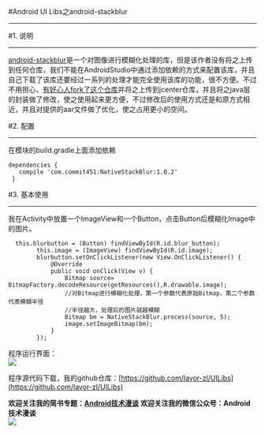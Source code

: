 #Android UI Libs之android-stackblur  
***  
#1. 说明  
***  
[android-stackblur](https://github.com/kikoso/android-stackblur)是一个对图像进行模糊化处理的库，但是该作者没有将之上传到任何仓库，我们不能在AndroidStudio中通过添加依赖的方式来配置该库，并且自己下载了该库还要经过一系列的处理才能完全使用该库的功能，很不方便。不过不用担心，[有好心人fork了这个仓库](https://github.com/Commit451/NativeStackBlur)并将之上传到jcenter仓库，并且将之java层的封装做了修改，使之使用起来更方便，不过修改后的使用方式还是和原方式相近，并且对提供的aar文件做了优化，使之占用更小的空间。  

#2. 配置  
***  
在模块的build.gradle上面添加依赖  
```  
dependencies {
   compile 'com.commit451:NativeStackBlur:1.0.2'
 }  
```  
#3. 基本使用  
***  
我在Activity中放置一个ImageView和一个Button，点击Button后模糊化Image中的图片。  
```
  this.blurbutton = (Button) findViewById(R.id.blur_button);
        this.image = (ImageView) findViewById(R.id.image);
        blurbutton.setOnClickListener(new View.OnClickListener() {
            @Override
            public void onClick(View v) {
                Bitmap source= BitmapFactory.decodeResource(getResources(),R.drawable.image);
                //对Bitmap进行模糊化处理，第一个参数代表原始Bitmap，第二个参数代表模糊半径
                //半径越大，处理后的图片就越模糊
                Bitmap bm = NativeStackBlur.process(source, 5);
                image.setImageBitmap(bm);
            }
        });  
```  

程序运行界面：  
![](http://i.imgur.com/nPM3jNa.gif)  

程序源代码下载，我的github仓库：[https://github.com/lavor-zl/UILibs](https://github.com/lavor-zl/UILibs) 


**欢迎关注我的简书专题：[Android技术漫谈](http://www.jianshu.com/collection/4833a48d1cb2)** 
**欢迎关注我的微信公众号：Android技术漫谈**  
![](http://i.imgur.com/u75x3BP.jpg)